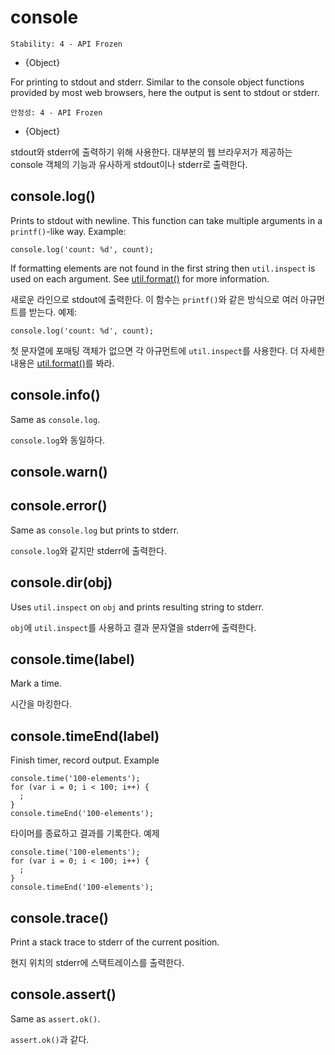 # console

    Stability: 4 - API Frozen

* {Object}

<!--type=global-->

For printing to stdout and stderr.  Similar to the console object functions
provided by most web browsers, here the output is sent to stdout or stderr.


    안정성: 4 - API Frozen

* {Object}

<!--type=global-->

stdout와 stderr에 출력하기 위해 사용한다. 대부분의 웹 브라우저가 제공하는 console 
객체의 기능과 유사하게 stdout이나 stderr로 출력한다.


## console.log()

Prints to stdout with newline. This function can take multiple arguments in a
`printf()`-like way. Example:

    console.log('count: %d', count);

If formatting elements are not found in the first string then `util.inspect`
is used on each argument.
See [util.format()](util.html#util.format) for more information.

새로운 라인으로 stdout에 출력한다. 이 함수는 `printf()`와 같은 방식으로 여러 아규먼트를
받는다. 예제:

    console.log('count: %d', count);

첫 문자열에 포매팅 객체가 없으면 각 아규먼트에 `util.inspect`를 사용한다.
더 자세한 내용은 [util.format()](util.html#util.format)를 봐라.

## console.info()

Same as `console.log`.

`console.log`와 동일하다.

## console.warn()
## console.error()

Same as `console.log` but prints to stderr.

`console.log`와 같지만 stderr에 출력한다.

## console.dir(obj)

Uses `util.inspect` on `obj` and prints resulting string to stderr.

`obj`에 `util.inspect`를 사용하고 결과 문자열을 stderr에 출력한다.

## console.time(label)

Mark a time.


시간을 마킹한다.


## console.timeEnd(label)

Finish timer, record output. Example

    console.time('100-elements');
    for (var i = 0; i < 100; i++) {
      ;
    }
    console.timeEnd('100-elements');


타이머를 종료하고 결과를 기록한다. 예제

    console.time('100-elements');
    for (var i = 0; i < 100; i++) {
      ;
    }
    console.timeEnd('100-elements');


## console.trace()

Print a stack trace to stderr of the current position.

현지 위치의 stderr에 스택트레이스를 출력한다.

## console.assert()

Same as `assert.ok()`.

`assert.ok()`과 같다.

